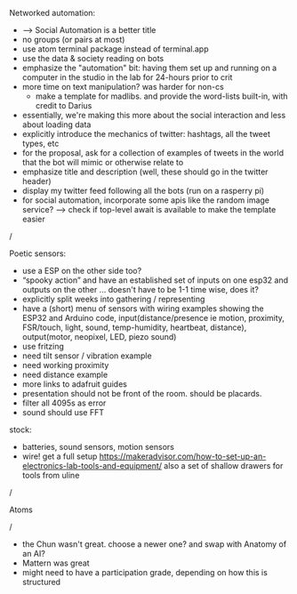 Networked automation:
- --> Social Automation is a better title
- no groups (or pairs at most)
- use atom terminal package instead of terminal.app
- use the data & society reading on bots
- emphasize the "automation" bit: having them set up and running on a computer in the studio in the lab for 24-hours prior to crit
- more time on text manipulation? was harder for non-cs
    - make a template for madlibs. and provide the word-lists built-in, with credit to Darius
- essentially, we're making this more about the social interaction and less about loading data
- explicitly introduce the mechanics of twitter: hashtags, all the tweet types, etc
- for the proposal, ask for a collection of examples of tweets in the world that the bot will mimic or otherwise relate to
- emphasize title and description (well, these should go in the twitter header)
- display my twitter feed following all the bots (run on a rasperry pi)
- for social automation, incorporate some apis like the random image service?
--> check if top-level await is available to make the template easier

/

Poetic sensors:
- use a ESP on the other side too?
- “spooky action” and have an established set of inputs on one esp32 and outputs on the other ... doesn't have to be 1-1 time wise, does it?
- explicitly split weeks into gathering / representing
- have a (short) menu of sensors with wiring examples showing the ESP32 and Arduino code, input(distance/presence ie motion, proximity, FSR/touch, light, sound, temp-humidity, heartbeat, distance), output(motor, neopixel, LED, piezo sound)
- use fritzing
- need tilt sensor / vibration example
- need working proximity
- need distance example
- more links to adafruit guides
- presentation should not be front of the room. should be placards.
- filter all 4095s as error
- sound should use FFT

stock:
- batteries, sound sensors, motion sensors
- wire!
get a full setup
https://makeradvisor.com/how-to-set-up-an-electronics-lab-tools-and-equipment/
also a set of shallow drawers for tools from uline

/

Atoms




/

- the Chun wasn't great. choose a newer one? and swap with Anatomy of an AI?
- Mattern was great
- might need to have a participation grade, depending on how this is structured
